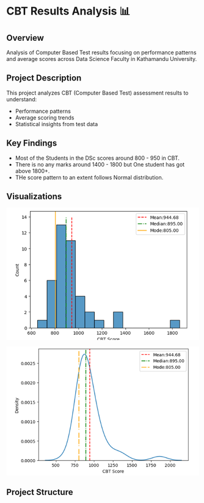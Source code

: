 # CBT Results Analysis 📊

## Overview
Analysis of Computer Based Test results focusing on performance patterns and average scores across Data Science Faculty in Kathamandu University.

## Project Description
This project analyzes CBT (Computer Based Test) assessment results to understand:
- Performance patterns
- Average scoring trends
- Statistical insights from test data

## Key Findings
- Most of the Students in the DSc scores around 800 - 950 in CBT.
- There is no any marks around 1400 - 1800 but One student has got above 1800+.
- THe score pattern to an extent follows Normal distribution.

## Visualizations
![Marks shown in Histogram](4.images/CBT-Histogram.png)

![Marks shown in KDE ](4.images/CBT-KDplot.png)

## Project Structure
